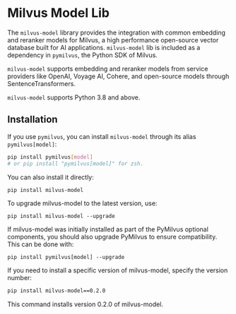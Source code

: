 # Milvus Model Lib

The `milvus-model` library provides the integration with common embedding and reranker models for Milvus, a high performance open-source vector database built for AI applications.  `milvus-model` lib is included as a dependency in `pymilvus`, the Python SDK of Milvus.

`milvus-model` supports embedding and reranker models from service providers like OpenAI, Voyage AI, Cohere, and open-source models through SentenceTransformers.

`milvus-model` supports Python 3.8 and above.

## Installation

If you use `pymilvus`, you can install `milvus-model` through its alias `pymilvus[model]`:
```bash
pip install pymilvus[model] 
# or pip install "pymilvus[model]" for zsh.
```

You can also install it directly:
```bash
pip install milvus-model
```

To upgrade milvus-model to the latest version, use:
```
pip install milvus-model --upgrade
```
If milvus-model was initially installed as part of the PyMilvus optional components, you should also upgrade PyMilvus to ensure compatibility. This can be done with:
```
pip install pymilvus[model] --upgrade
```
If you need to install a specific version of milvus-model, specify the version number:
```bash
pip install milvus-model==0.2.0
```
This command installs version 0.2.0 of milvus-model.




